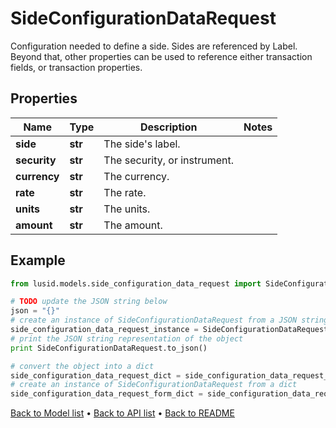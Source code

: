 # SideConfigurationDataRequest

Configuration needed to define a side. Sides are referenced by Label. Beyond that, other properties  can be used to reference either transaction fields, or transaction properties.

## Properties
Name | Type | Description | Notes
------------ | ------------- | ------------- | -------------
**side** | **str** | The side&#39;s label. | 
**security** | **str** | The security, or instrument. | 
**currency** | **str** | The currency. | 
**rate** | **str** | The rate. | 
**units** | **str** | The units. | 
**amount** | **str** | The amount. | 

## Example

```python
from lusid.models.side_configuration_data_request import SideConfigurationDataRequest

# TODO update the JSON string below
json = "{}"
# create an instance of SideConfigurationDataRequest from a JSON string
side_configuration_data_request_instance = SideConfigurationDataRequest.from_json(json)
# print the JSON string representation of the object
print SideConfigurationDataRequest.to_json()

# convert the object into a dict
side_configuration_data_request_dict = side_configuration_data_request_instance.to_dict()
# create an instance of SideConfigurationDataRequest from a dict
side_configuration_data_request_form_dict = side_configuration_data_request.from_dict(side_configuration_data_request_dict)
```
[Back to Model list](../README.md#documentation-for-models) &#8226; [Back to API list](../README.md#documentation-for-api-endpoints) &#8226; [Back to README](../README.md)


